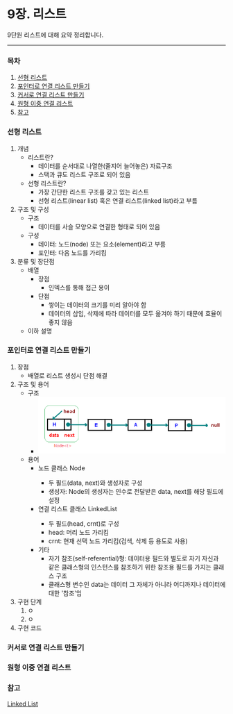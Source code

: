 9장. 리스트
=========
9단원 리스트에 대해 요약 정리합니다.
- - - - -
### 목차
1. [선형 리스트](#선형-리스트)
2. [포인터로 연결 리스트 만들기](#포인터로-연결-리스트-만들기)
3. [커서로 연결 리스트 만들기](#커서로-연결-리스트-만들기)
4. [원형 이중 연결 리스트](#원형-이중-연결-리스트)
5. [참고](#참고)

### 선형 리스트
1. 개념
	* 리스트란?
		* 데이터를 순서대로 나열한(줄지어 늘어놓은) 자료구조
		* 스택과 큐도 리스트 구조로 되어 있음
	* 선형 리스트란?
		* 가장 간단한 리스트 구조를 갖고 있는 리스트
		* 선형 리스트(linear list) 혹은 연결 리스트(linked list)라고 부름
2. 구조 및 구성
	* 구조
		* 데이터를 사슬 모양으로 연결한 형태로 되어 있음
	* 구성
		* 데이터: 노드(node) 또는 요소(element)라고 부름
		* 포인터: 다음 노드를 가리킴
3. 분류 및 장단점
	* 배열
		* 장점
			* 인덱스를 통해 접근 용이
		* 단점
			* 쌓이는 데이터의 크기를 미리 알아야 함
			* 데이터의 삽입, 삭제에 따라 데이터를 모두 옮겨야 하기 때문에 효율이 좋지 않음
	* 이하 설명

### 포인터로 연결 리스트 만들기
1. 장점
	* 배열로 리스트 생성시 단점 해결
2. 구조 및 용어
	* 구조
		* ![단방향 연결 리스트](/doIt_AlgorithmWithDataStructure/images/singly_linked_list.png)
	* 용어
		* 노드 클래스 Node<E>
			* 두 필드(data, next)와 생성자로 구성
			* 생성자: Node<E>의 생성자는 인수로 전달받은 data, next를 해당 필드에 설정
		* 연결 리스트 클래스 LinkedList<E>
			* 두 필드(head, crnt)로 구성
			* head: 머리 노드 가리킴
			* crnt: 현재 선택 노드 가리킴(검색, 삭제 등 용도로 사용)
		* 기타
			* 자기 참조(self-referential)형: 데이터용 필드와 별도로 자기 자신과 같은 클래스형의 인스턴스를 참조하기 위한 참조용 필드를 가지는 클래스 구조
			* 클래스형 변수인 data는 데이터 그 자체가 아니라 어디까지나 데이터에 대한 '참조'임
3. 구현 단계
	1. ㅇ
	2. ㅇ
4. 구현 코드

### 커서로 연결 리스트 만들기

### 원형 이중 연결 리스트

### 참고
[Linked List](https://www.cs.cmu.edu/~adamchik/15-121/lectures/Linked%20Lists/linked%20lists.html)